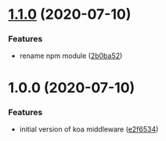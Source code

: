 # [1.1.0](https://github.com/bbeesley/aws-xray-koa-middleware/compare/v1.0.0...v1.1.0) (2020-07-10)


### Features

* rename npm module ([2b0ba52](https://github.com/bbeesley/aws-xray-koa-middleware/commit/2b0ba522ee812f7a7676a40e2c0bd1c8c37f0531))

# 1.0.0 (2020-07-10)


### Features

* initial version of koa middleware ([e2f6534](https://github.com/bbeesley/aws-xray-sdk-koa2/commit/e2f653498bcc2e1cd946dfb8d6e545f5d801843d))
